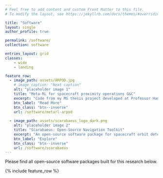 ```yaml
---
# Feel free to add content and custom Front Matter to this file.
# To modify the layout, see https://jekyllrb.com/docs/themes/#overriding-theme-defaults

title: "Software"
layout: single
author_profile: true

permalink: /software/
collection: software

entries_layout: grid
classes: 
    - wide
    - landing

feature_row:
  - image_path: assets/ARPOD.jpg
    # image_caption: "Neat caption"
    alt: "placeholder image 1"
    title: "Meta-RL for spacecraft proximity operations G&C"
    excerpt: "Code from my MS thesis project developed at Professor Hanspeter Schaub's Autonomous Vehicle Systems (AVS) laboratory."
    btn_label: "Read More"
    btn_class: "btn--inverse"
    url: /software/metarl-arpod
    
  - image_path: assets/scarabaeus_logo_dark.png
    alt: "placeholder image 2"
    title: "Scarabaeus: Open-Source Navigation Toolkit"
    excerpt: "An open-source software package for spacecraft orbit determination and navigation, developed at the ORCCA Lab (CU Boulder) in collaboration with the Emirates Mission to the Asteroid Belt."
    btn_label: "Explore"
    btn_class: "btn--inverse"
    url: /software/scarabaeus
---
```


Please find all open-source software packages built for this research below.

<!-- {% include gallery %} -->
{% include feature_row %}
